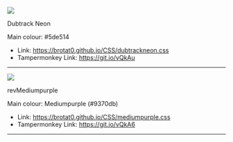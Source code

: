 ![](http://i.imgur.com/KVpnNDR.png)

Dubtrack Neon

Main colour: #5de514

* Link: https://brotat0.github.io/CSS/dubtrackneon.css
* Tampermonkey Link: https://git.io/vQkAu
***


![](http://i.imgur.com/Wbn0OlR.png)

revMediumpurple

Main colour: Mediumpurple (#9370db)

* Link: https://brotat0.github.io/CSS/mediumpurple.css
* Tampermonkey Link: https://git.io/vQkA6
***
